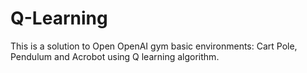 # Q-Learning
This is a solution to Open OpenAI gym basic environments: Cart Pole, Pendulum and Acrobot using Q learning algorithm. 
